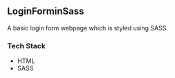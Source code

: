 ## LoginForminSass
A basic login form webpage which is styled using SASS.

### Tech Stack
* HTML
* SASS
